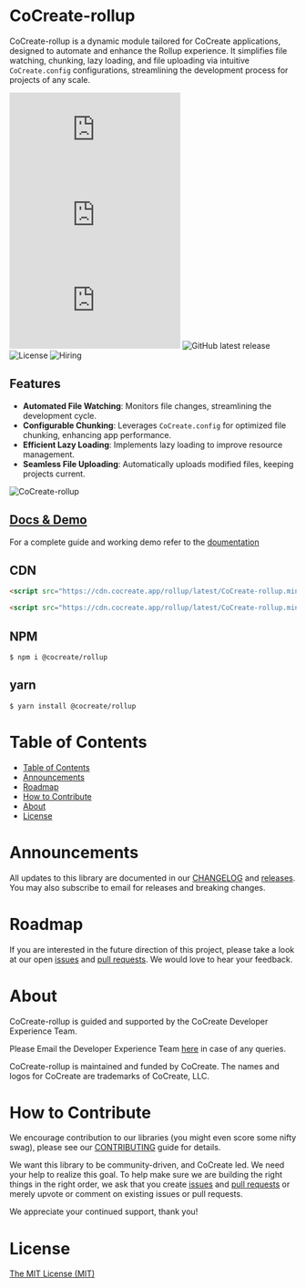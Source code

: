 # CoCreate-rollup

CoCreate-rollup is a dynamic module tailored for CoCreate applications, designed to automate and enhance the Rollup experience. It simplifies file watching, chunking, lazy loading, and file uploading via intuitive `CoCreate.config` configurations, streamlining the development process for projects of any scale.

![minified](https://img.badgesize.io/https://cdn.cocreate.app/rollup/latest/CoCreate-rollup.min.js?style=flat-square&label=minified&color=orange)
![gzip](https://img.badgesize.io/https://cdn.cocreate.app/rollup/latest/CoCreate-rollup.min.js?compression=gzip&style=flat-square&label=gzip&color=yellow)
![brotli](https://img.badgesize.io/https://cdn.cocreate.app/rollup/latest/CoCreate-rollup.min.js?compression=brotli&style=flat-square&label=brotli)
![GitHub latest release](https://img.shields.io/github/v/release/CoCreate-app/CoCreate-openai?style=flat-square)
![License](https://img.shields.io/github/license/CoCreate-app/CoCreate-openai?style=flat-square)
![Hiring](https://img.shields.io/static/v1?style=flat-square&label=&message=Hiring&color=blueviolet)

## Features

-   **Automated File Watching**: Monitors file changes, streamlining the development cycle.
-   **Configurable Chunking**: Leverages `CoCreate.config` for optimized file chunking, enhancing app performance.
-   **Efficient Lazy Loading**: Implements lazy loading to improve resource management.
-   **Seamless File Uploading**: Automatically uploads modified files, keeping projects current.

![CoCreate-rollup](https://cdn.cocreate.app/docs/CoCreate-rollup.gif)

## [Docs & Demo](https://cocreate.app/docs/rollup)

For a complete guide and working demo refer to the [doumentation](https://cocreate.app/docs/rollup)

## CDN

```html
<script src="https://cdn.cocreate.app/rollup/latest/CoCreate-rollup.min.js"></script>
```

```html
<script src="https://cdn.cocreate.app/rollup/latest/CoCreate-rollup.min.css"></script>
```

## NPM

```shell
$ npm i @cocreate/rollup
```

## yarn

```shell
$ yarn install @cocreate/rollup
```

# Table of Contents

-   [Table of Contents](#table-of-contents)
-   [Announcements](#announcements)
-   [Roadmap](#roadmap)
-   [How to Contribute](#how-to-contribute)
-   [About](#about)
-   [License](#license)

<a name="announcements"></a>

# Announcements

All updates to this library are documented in our [CHANGELOG](https://github.com/CoCreate-app/CoCreate-rollup/blob/master/CHANGELOG.md) and [releases](https://github.com/CoCreate-app/CoCreate-rollup/releases). You may also subscribe to email for releases and breaking changes.

<a name="roadmap"></a>

# Roadmap

If you are interested in the future direction of this project, please take a look at our open [issues](https://github.com/CoCreate-app/CoCreate-rollup/issues) and [pull requests](https://github.com/CoCreate-app/CoCreate-rollup/pulls). We would love to hear your feedback.

<a name="about"></a>

# About

CoCreate-rollup is guided and supported by the CoCreate Developer Experience Team.

Please Email the Developer Experience Team [here](mailto:develop@cocreate.app) in case of any queries.

CoCreate-rollup is maintained and funded by CoCreate. The names and logos for CoCreate are trademarks of CoCreate, LLC.

<a name="contribute"></a>

# How to Contribute

We encourage contribution to our libraries (you might even score some nifty swag), please see our [CONTRIBUTING](https://github.com/CoCreate-app/CoCreate-rollup/blob/master/CONTRIBUTING.md) guide for details.

We want this library to be community-driven, and CoCreate led. We need your help to realize this goal. To help make sure we are building the right things in the right order, we ask that you create [issues](https://github.com/CoCreate-app/CoCreate-rollup/issues) and [pull requests](https://github.com/CoCreate-app/CoCreate-rollup/pulls) or merely upvote or comment on existing issues or pull requests.

We appreciate your continued support, thank you!

<a name="license"></a>

# License

[The MIT License (MIT)](https://github.com/CoCreate-app/CoCreate-rollup/blob/master/LICENSE)
